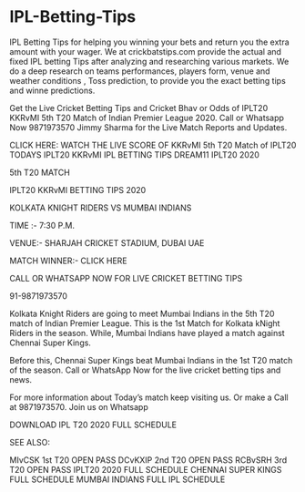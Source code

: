 # IPL-Betting-Tips
IPL Betting Tips for helping you winning your bets and return you the extra amount with your wager. We at crickbatstips.com provide the actual and fixed IPL betting Tips after analyzing and researching various markets. We do a deep research on teams performances, players form, venue and weather conditions , Toss prediction, to provide you the exact betting tips and winne predictions.


Get the Live Cricket Betting Tips and Cricket Bhav or Odds of IPLT20 KKRvMI 5th T20 Match of Indian Premier League 2020. Call or Whatsapp Now 9871973570 Jimmy Sharma for the Live Match Reports and Updates.

CLICK HERE: WATCH THE LIVE SCORE OF KKRvMI 5th T20 Match of IPLT20
TODAYS IPLT20 KKRvMI IPL BETTING TIPS
DREAM11 IPLT20 2020

5th T20 MATCH

IPLT20 KKRvMI BETTING TIPS 2020

KOLKATA KNIGHT RIDERS VS MUMBAI INDIANS

TIME :- 7:30 P.M.

VENUE:- SHARJAH CRICKET STADIUM, DUBAI UAE

MATCH WINNER:- CLICK HERE

CALL OR WHATSAPP NOW FOR LIVE CRICKET BETTING TIPS

91-9871973570

Kolkata Knight Riders are going to meet Mumbai Indians in the 5th T20 match of Indian Premier League. This is the 1st Match for Kolkata kNight Riders in the season. While, Mumbai Indians have played a match against Chennai Super Kings.

Before this, Chennai Super Kings beat Mumbai Indians in the 1st T20 match of the season. Call or WhatsApp Now for the live cricket betting tips and news.



For more information about Today’s match keep visiting us. Or make a Call at 9871973570. Join us on Whatsapp

DOWNLOAD IPL T20 2020 FULL SCHEDULE

SEE ALSO:

MIvCSK 1st T20 OPEN PASS
DCvKXIP 2nd T20 OPEN PASS
RCBvSRH 3rd T20 OPEN PASS
IPLT20 2020 FULL SCHEDULE
CHENNAI SUPER KINGS FULL SCHEDULE
MUMBAI INDIANS FULL IPL SCHEDULE
